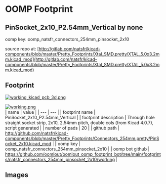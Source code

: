 # OOMP Footprint  
## PinSocket_2x10_P2.54mm_Vertical  by none  
  
oomp key: oomp_natsfr_connectors_254mm_pinsocket_2x10  
  
source repo at: [http://gitlab.com/natsfr/kicad-components/blob/master/Pretty_Footprints/Xtal_SMD.pretty/XTAL_5.0x3.2mm.kicad_mod](http://gitlab.com/natsfr/kicad-components/blob/master/Pretty_Footprints/Xtal_SMD.pretty/XTAL_5.0x3.2mm.kicad_mod)  
## Footprint  
  
[![working_kicad_pcb_3d.png](working_kicad_pcb_3d_600.png)](working_kicad_pcb_3d.png)  
  
[![working.png](working_600.png)](working.png)  
| name | value | 
| --- | --- | 
| footprint name | PinSocket_2x10_P2.54mm_Vertical | 
| footprint description | Through hole straight socket strip, 2x10, 2.54mm pitch, double cols (from Kicad 4.0.7), script generated | 
| number of pads | 20 | 
| github path | http://github.com/natsfr/kicad-components/blob/master/Pretty_Footprints/Connectors_254mm.pretty/PinSocket_2x10.kicad_mod | 
| oomp key | oomp_natsfr_connectors_254mm_pinsocket_2x10 | 
| oomp bot github | https://github.com/oomlout/oomlout_oomp_footprint_bot/tree/main/footprints/natsfr_connectors_254mm_pinsocket_2x10/working | 
## Images  
